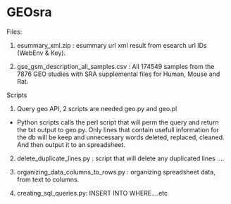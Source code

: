 # GEOsra

Files:


1) esummary_xml.zip : esummary url xml result from esearch url IDs (WebEnv & Key).

3) gse_gsm_description_all_samples.csv : All 174549 samples from the 7876 GEO studies with SRA supplemental files for Human, Mouse and Rat.

Scripts

1) Query geo API, 2 scripts are needed geo.py and geo.pl
 - Python scripts calls the perl script that will perm the query and return the txt output to geo.py. Only lines that contain 
 usefull information for the db will be keep and unnecessary words deleted, replaced, cleaned. And then output  it to an  spreadsheet.

2) delete_duplicate_lines.py : script that will delete any duplicated lines ....

3) organizing_data_columns_to_rows.py : organizing spreadsheet data, from text to columns.

4) creating_sql_queries.py: INSERT INTO WHERE....etc
